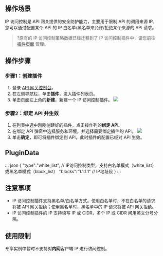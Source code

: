## 操作场景

IP 访问控制是 API 网关提供的安全防护能力，主要用于限制 API 的调用来源 IP，您可以通过配置某个 API 的 IP 白名单/黑名单来允许/拒绝某个来源的 API 请求。

>?原有的 IP 访问控制策略数据已经迁移到了 IP 访问控制插件中，请您前往 [插件页面](https://console.cloud.tencent.com/apigateway/plugin) 管理。

## 操作步骤

### 步骤1：创建插件

1. 登录 [API 网关控制台](https://console.cloud.tencent.com/apigateway)。
2. 在左侧导航栏，单击**插件**，进入插件列表页。
3. 单击页面左上角的**新建**，新建一个 IP 访问控制插件。
	  ![](https://main.qcloudimg.com/raw/f235b18119f3c55a41f95d4bbebe42f5.png)

### 步骤2：绑定 API 并生效

1. 在列表中选中刚刚创建好的插件，点击操作列的**绑定 API**。
2. 在绑定 API 弹窗中选择服务和环境，并选择需要绑定插件的 API。
	 ![](https://main.qcloudimg.com/raw/d7fd3c3539d6f623f45ebfdf0674d97e.png)
3. 单击**确定**，即可将插件绑定到 API，此时插件的配置已经对 API 生效。


## PluginData
<dx-codeblock>
:::  json
{
    "type":"white_list",    // IP访问控制类型，支持白名单模式（white_list）或黑名单模式（black_list）
    "blocks":"1.1.1.1"    // IP地址段
}
:::
</dx-codeblock>

## 注意事项

- IP 访问控制插件支持黑名单/白名单方式。使用白名单时，不在白名单的请求将被 API 网关拒绝；使用黑名单时，黑名单中的 IP 请求将被 API 网关拒绝。
- IP 访问控制插件的 IP 支持填写 IP 或 CIDR，多个 IP 或 CIDR 间用英文分号分隔。


## 使用限制

专享实例中暂时不支持对**内网**客户端 IP 进行访问控制。
